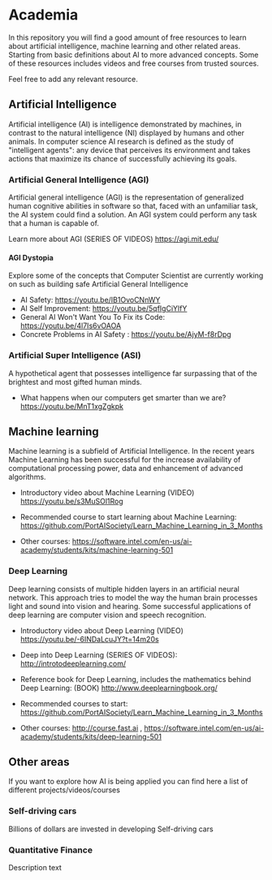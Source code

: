 # Academia
In this repository you will find a good amount of free resources to learn about artificial intelligence, machine learning and other related areas. Starting from basic definitions about AI to more advanced concepts. Some of these resources includes videos and free courses from trusted sources.

Feel free to add any relevant resource.


## Artificial Intelligence

Artificial intelligence (AI) is intelligence demonstrated by machines, in contrast to the natural intelligence (NI) displayed by humans and other animals. In computer science AI research is defined as the study of "intelligent agents": any device that perceives its environment and takes actions that maximize its chance of successfully achieving its goals.


### Artificial General Intelligence (AGI)
Artificial general intelligence (AGI) is the representation of generalized human cognitive abilities in software so that, faced with an unfamiliar task, the AI system could find a solution. An AGI system could perform any task that a human is capable of.

Learn more about AGI (SERIES OF VIDEOS) https://agi.mit.edu/


#### AGI Dystopia
Explore some of the concepts that Computer Scientist are currently working on such as building safe Artificial General Intelligence

- AI Safety: https://youtu.be/IB1OvoCNnWY
- AI Self Improvement: https://youtu.be/5qfIgCiYlfY
- General AI Won't Want You To Fix its Code: https://youtu.be/4l7Is6vOAOA
- Concrete Problems in AI Safety : https://youtu.be/AjyM-f8rDpg


### Artificial Super Intelligence (ASI) 
A hypothetical agent that possesses intelligence far surpassing that of the brightest and most gifted human minds.

- What happens when our computers get smarter than we are? https://youtu.be/MnT1xgZgkpk

## Machine learning
Machine learning is a subfield of Artificial Intelligence. In the recent years Machine Learning has been successful for the increase availability of computational processing power, data and enhancement of advanced algorithms.

- Introductory video about Machine Learning (VIDEO) https://youtu.be/s3MuSOl1Rog

- Recommended course to start learning about Machine Learning:
https://github.com/PortAISociety/Learn_Machine_Learning_in_3_Months

- Other courses:
https://software.intel.com/en-us/ai-academy/students/kits/machine-learning-501

### Deep Learning
Deep learning consists of multiple hidden layers in an artificial neural network. This approach tries to model the way the human brain processes light and sound into vision and hearing. Some successful applications of deep learning are computer vision and speech recognition.

- Introductory video about Deep Learning (VIDEO) https://youtu.be/-6INDaLcuJY?t=14m20s

- Deep into Deep Learning (SERIES OF VIDEOS): http://introtodeeplearning.com/

- Reference book for Deep Learning, includes the mathematics behind Deep Learning: (BOOK) http://www.deeplearningbook.org/

- Recommended courses to start:
https://github.com/PortAISociety/Learn_Machine_Learning_in_3_Months

- Other courses:
http://course.fast.ai , https://software.intel.com/en-us/ai-academy/students/kits/deep-learning-501


## Other areas
If you want to explore how AI is being applied you can find here a list of different projects/videos/courses

### Self-driving cars
Billions of dollars are invested in developing Self-driving cars

### Quantitative Finance
Description text
